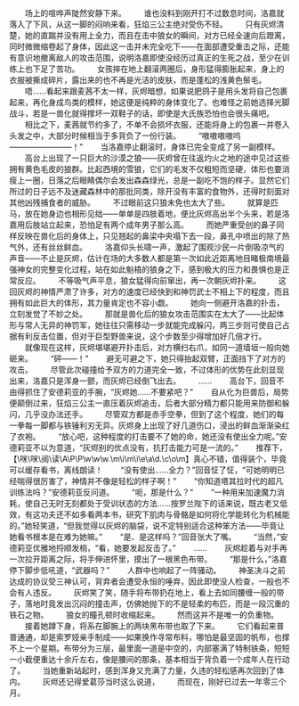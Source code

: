 　　场上的喧哗声陡然安静下来。
　　谁也没料到刚开打不过数息时间，洛嘉就落入了下风，从这一脚的闷响来看，狂焰三公主绝对受伤不轻。
　　只有灰烬清楚，她的直踹并没有用上全力，而且在击中狼女的瞬间，对方已经全速向后蹬离，同时微微缩卷起了身体，因此这一击并未完全吃下——在面部遭受重击之际，还能有意识地撤离敌人的攻击范围，说明洛嘉即使没经历过真正的生死之战，至少在训练上也下足了苦功。
　　女孩摔在地上翻滚两圈后，身形猛得膨胀起来，身上的衣服被撕成碎片，露出来的也不再是光洁的皮肤，而是蓬松的浅黄色鬃毛。
　　唔……看起来跟麦茜不太一样，灰烬暗想，如果说肥鸽子是用头发将自己包裹起来，再化身成鸟类的模样，她这便是纯粹的身体变化了。也难怪之前她选择光脚战斗，若是一兽化就得撑坏一双鞋子的话，即使是大氏族恐怕也会很头痛吧。
　　相比之下，麦茜就节约多了，不单不会损坏衣服，还能将身上的包裹一并卷入头发之中，大部分时候相当于多背负了一份行装。
　　“嗷嗷嗷嗷呜————————！”
　　当洛嘉停止翻滚时，身体已完全变成了另一副模样。
　　高台上出现了一只巨大的沙漠之狼——灰烬曾在往返灼火之地的途中见过这些拥有黄色毛皮的狼群。比起西境的雪狼，它们的毛发不仅粗短而坚硬，体形也要消瘦上一圈，日落之后眼睛偶尔会发出森森绿光，总是一副吃不饱的样子。显然它们所过的日子远不及迷藏森林中的那批同类，除开没有丰富的食物外，还得时刻面对其他凶残捕食者的威胁。
　　不过眼前这只狼未免也太大了些。
　　就算是匹马，放在她身边也相形见绌——单单是四肢着地，便比灰烬高出半个头来，若是洛嘉用后肢站立起来，恐怕足有两个成年男子那么高。
　　而她严重受创的鼻子同样反映在兽化后的身体上，只见翘起的鼻梁中央塌下去一段，鼻孔中喷出的除了热气外，还有丝丝鲜血。
　　洛嘉仰头长啸一声，激起了围观沙民一片倒吸凉气的声音——不止是灰烬，估计在场的大多数人都是第一次如此近距离地目睹极南境最强神女的完整变化过程，站在如此魁梧的狼身之下，感到极大的压力和畏惧也是正常反应。
　　不等吸气声平息，狼女猛得向前窜出，再一次朝灰烬扑来。
　　这回灰烬的神情严肃了许多，对方的速度已经快到和神罚武士不相上下的程度，而且拥有如此巨大的体形，其力量肯定也不容小觑。
　　她向一侧避开洛嘉的扑击，立刻发觉了不妙之处。
　　那就是兽化后的狼女攻击范围实在太大了——比起体形与常人无异的神罚军，她往往只需移动一步就能完成躲闪，两三步则可使自己占据有利反击位置，但对于巨型野兽来说，这个步数至少得增加好几倍才行。
　　就像现在这样，灰烬堪堪避开扑击后，对方横扫右爪，如同一道墙垣一般向她砸来。
　　“砰——！”
　　避无可避之下，她只得抬起双臂，正面挡下了对方的攻击。
　　尽管此次碰撞给予双方的力道完全一致，不过体形的优势在此刻显现出来，洛嘉只是浑身一颤，而灰烬已经倒飞出去。
　　……
　　高台下，回音不由得抓住了安德莉亚的手腕，“灰烬她……不要紧吧？”
　　自从化为巨兽后，局势便颠倒过来，狂焰三公主一直压着灰烬追击，后者大部分精力都只能用来防御和躲闪，几乎没办法还手。
　　尽管双方都是赤手空拳，但到了这个程度，她们的每一拳每一脚都与铁锤利刃无异。灰烬身上出现了好几道伤口，浸出的鲜血渐渐染红了衣袍。
　　“放心吧，这种程度的打击要不了她的命，她还没有使出全力呢。”安德莉亚不以为意道，“灰烬别的优点没有，抗打击能力可是一流的。”
　　推荐下，【\咪\咪\阅\读\A\P\P\w\w\w\.\m\i\m\i\e\a\d\.\c\o\m】真心不错，值得装个，毕竟可以缓存看书，离线朗读！
　　“没有使出……全力？”回音怔了怔，“可她明明已经喘得很厉害了，神情并不像是轻松的样子啊！”
　　“你知道塔其拉时代的超凡训练法吗？”安德莉亚反问道。
　　“呃，那是什么？”
　　“一种用来加速魔力消耗，使自己无时无刻都处于受训状态的方法……按罗兰陛下的话来说，既古老又低效，有这功夫还不如多看两本书，研究下肌肉与骨骼是如何将化学能转化为机械能的。”她轻笑道，“但我觉得以灰烬的脑袋，说不定特别适合这种笨方法——毕竟让她看书根本是在难为她嘛。”
　　“是、是这样吗？”回音张大了嘴。
　　“当然，”安德莉亚优雅地捋顺发梢，“看，她要发起反击了。”
　　……
　　灰烬趁着与对手再一次拉开距离之际，将手伸进怀里，摸出了一根黑色布带。
　　“那是什么，”洛嘉停下脚步低吼道，“武器吗？”
　　人群中也响起了一阵骚动。
　　神圣决斗之前达成的协议受三神认可，背弃者会遭受永恒的唾弃，因此即使没人检查，一般也不会有人违反。
　　灰烬笑了笑，随手将布带扔在地上，看上去如同腰缠一般的带子，落地时竟发出沉闷的撞击声，仿佛她抛下的不是轻柔的布匹，而是一段沉重的铁石之物。
　　狼女的瞳孔顿时收缩起来。
　　然而这并不是唯一的负重物。
　　接着她蹲下身，将系在脚腕上的两块黑布带也取了下来。
　　它们看起来普普通通，却是索罗娅亲手制成——如果换作寻常布料，哪怕是最坚固的帆布，也撑不上一个星期。布带分为三层，最里面一道是中空的，内部塞满了特制铁条，短短一小截便重达十余斤左右，像是腰间的那条，基本相当于背负着一个成年人在行动了。
　　当她重新站起时，感到浑身又充满了力量，久违的轻松感再次回到了体内。
　　灰烬还记得爱葛莎当时这么说道，
　　而现在，刚好已过去一年零三个月。